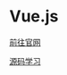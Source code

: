 # Vue.js

[前往官网](https://v2.cn.vuejs.org/)

[源码学习](https://github.com/amandakelake/blog/blob/master/Framework/vue/vue2%E6%BA%90%E7%A0%81.md)
